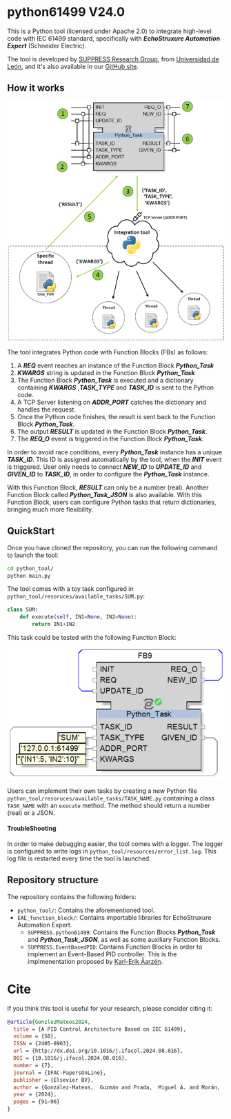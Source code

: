 # python61499 V24.0

This is a Python tool (licensed under Apache 2.0) to integrate high-level code with IEC 61499 standard, specifically with ***EchoStruxure Automation Expert*** (Schneider Electric).

The tool is developed by [SUPPRESS Research Group](https://suppress.unileon.es/en/), from [Universidad de León](https://www.unileon.es/), and it's also available in our [GitHub site](https://github.com/suppress-unileon/python61499/tree/main).

## How it works

![Architecture](architecture.png)

The tool integrates Python code with Function Blocks (FBs) as follows:

1. A ***REQ*** event reaches an instance of the Function Block ***Python_Task***
2. ***KWARGS*** string is updated in the Function Block ***Python_Task***
3. The Function Block ***Python_Task*** is executed and a dictionary containing ***KWARGS*** ,***TASK_TYPE*** and ***TASK_ID*** is sent to the Python code.
4. A TCP Server listening on ***ADDR_PORT*** catches the dictionary and handles the request.
5. Once the Python code finishes, the result is sent back to the Function Block ***Python_Task***.
6. The output ***RESULT*** is updated in the Function Block ***Python_Task***.
7. The ***REQ_O*** event is triggered in the Function Block ***Python_Task***.

In order to avoid race conditions, every ***Python_Task*** instance has a unique ***TASK_ID***. This ID is assigned automatically by the tool, when the ***INIT*** event is triggered.
User only needs to connect ***NEW_ID*** to ***UPDATE_ID*** and ***GIVEN_ID*** to ***TASK_ID***, in order to configure the ***Python_Task*** instance.

With this Function Block, ***RESULT*** can only be a number (real). Another Function Block called ***Python_Task_JSON*** is also available. With this Function Block, users can configure Python tasks that return dictionaries, bringing much more flexibility.

## QuickStart

Once you have cloned the repository, you can run the following command to launch the tool:
```cmd
cd python_tool/
python main.py
```
The tool comes with a toy task configured in ```python_tool/resoruces/available_tasks/SUM.py```:
```python
class SUM:
    def execute(self, IN1=None, IN2=None):
        return IN1+IN2
```
This task could be tested with the following Function Block:

![SUM_FB](SUM_FB.png)

Users can implement their own tasks by creating a new Python file ```python_tool/resoruces/available_tasks/TASK_NAME.py``` containing a class ```TASK_NAME``` with an ```execute``` method. The method should return a number (real) or a JSON.

#### TroubleShooting
In order to make debugging easier, the tool comes with a logger. The logger is configured to write logs in ```python_tool/resources/error_list.log```. This log file is restarted every time the tool is launched.

## Repository structure
The repository contains the following folders:
 - ```python_tool/```: Contains the aforementioned tool.
 - ```EAE_function_block/```: Contains importable libraries for EchoStruxure Automation Expert.
    - ```SUPPRESS.python61499```: Contains the Function Blocks ***Python_Task*** and ***Python_Task_JSON***, as well as some auxiliary Function Blocks.
    - ```SUPPRESS.EventBasedPID```: Contains Function Blocks in order to implement an Event-Based PID controller. This is the implmenentation proposed by [Karl-Erik Åarzén](https://doi.org/10.1016/S1474-6670(17)57482-0).

# Cite
If you think this tool is useful for your research, please consider citing it:
```bibtex
@article{GonzlezMateos2024,
  title = {A PID Control Architecture Based on IEC 61499},
  volume = {58},
  ISSN = {2405-8963},
  url = {http://dx.doi.org/10.1016/j.ifacol.2024.08.016},
  DOI = {10.1016/j.ifacol.2024.08.016},
  number = {7},
  journal = {IFAC-PapersOnLine},
  publisher = {Elsevier BV},
  author = {González-Mateos,  Guzmán and Prada,  Miguel A. and Morán,  Antonio and González-Herbón,  Raúl and Domínguez,  Manuel},
  year = {2024},
  pages = {91–96}
}
```